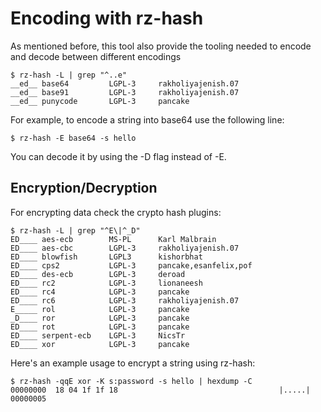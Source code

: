 # Encoding with rz-hash

As mentioned before, this tool also provide the tooling needed to encode and decode between different encodings

```
$ rz-hash -L | grep "^..e"
__ed__ base64         LGPL-3     rakholiyajenish.07
__ed__ base91         LGPL-3     rakholiyajenish.07
__ed__ punycode       LGPL-3     pancake
```

For example, to encode a string into base64 use the following line:

```
$ rz-hash -E base64 -s hello
```

You can decode it by using the -D flag instead of -E.

## Encryption/Decryption

For encrypting data check the crypto hash plugins:

```
$ rz-hash -L | grep "^E\|^_D"
ED____ aes-ecb        MS-PL      Karl Malbrain
ED____ aes-cbc        LGPL-3     rakholiyajenish.07
ED____ blowfish       LGPL3      kishorbhat
ED____ cps2           LGPL-3     pancake,esanfelix,pof
ED____ des-ecb        LGPL-3     deroad
ED____ rc2            LGPL-3     lionaneesh
ED____ rc4            LGPL-3     pancake
ED____ rc6            LGPL-3     rakholiyajenish.07
E_____ rol            LGPL-3     pancake
_D____ ror            LGPL-3     pancake
ED____ rot            LGPL-3     pancake
ED____ serpent-ecb    LGPL-3     NicsTr
ED____ xor            LGPL-3     pancake
```

Here's an example usage to encrypt a string using rz-hash:

```
$ rz-hash -qqE xor -K s:password -s hello | hexdump -C
00000000  18 04 1f 1f 18                                    |.....|
00000005
```
